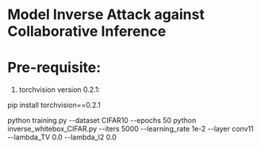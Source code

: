 # Model Inverse Attack against Collaborative Inference

# Pre-requisite:
1. torchvision version 0.2.1:

pip install torchvision==0.2.1

python training.py --dataset CIFAR10 --epochs 50
python inverse_whitebox_CIFAR.py --iters 5000 --learning_rate 1e-2 --layer conv11 --lambda_TV 0.0 --lambda_l2 0.0
